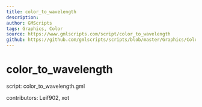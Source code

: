 ```yaml
---
title: color_to_wavelength
description: 
author: GMScripts
tags: Graphics, Color
source: https://www.gmlscripts.com/script/color_to_wavelength
github: https://github.com/gmlscripts/scripts/blob/master/Graphics/Color/color_to_wavelength.gml
---
```


color_to_wavelength
===================

script: color_to_wavelength.gml

contributors: Leif902, xot
